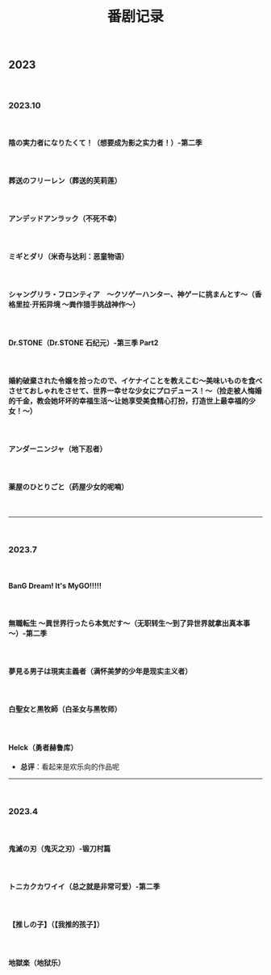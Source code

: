 <h1 align="center">番剧记录</h1>

<br>

## 2023

<br>

### 2023.10

<br>

#### 陰の実力者になりたくて！（想要成为影之实力者！）-第二季

<br>

#### 葬送のフリーレン（葬送的芙莉莲）

<br>

#### アンデッドアンラック（不死不幸）

<br>

#### ミギとダリ（米奇与达利：恶童物语）

<br>

#### シャングリラ・フロンティア　～クソゲーハンター、神ゲーに挑まんとす～（香格里拉·开拓异境 ～粪作猎手挑战神作～）

<br>

#### Dr.STONE（Dr.STONE 石纪元）-第三季 Part2

<br>

#### 婚約破棄された令嬢を拾ったので、イケナイことを教えこむ〜美味いものを食べさせておしゃれをさせて、世界一幸せな少女にプロデュース！〜（捡走被人悔婚的千金，教会她坏坏的幸福生活～让她享受美食精心打扮，打造世上最幸福的少女！～）

<br>

#### アンダーニンジャ（地下忍者）

<br>

#### 薬屋のひとりごと（药屋少女的呢喃）

<br>

---

<br>

### 2023.7

<br>

#### BanG Dream! It's MyGO!!!!!

<br>

#### 無職転生 ～異世界行ったら本気だす～（无职转生～到了异世界就拿出真本事～）-第二季

<br>

#### 夢見る男子は現実主義者（满怀美梦的少年是现实主义者）

<br>

#### 白聖女と黒牧師（白圣女与黑牧师）

<br>

#### Helck（勇者赫鲁库）

- **总评**：看起来是欢乐向的作品呢

---

<br>

### 2023.4

<br>

#### 鬼滅の刃（鬼灭之刃）-锻刀村篇

<br>

#### トニカクカワイイ（总之就是非常可爱）-第二季

<br>

#### 【推しの子】（【我推的孩子】）

<br>

#### 地獄楽（地狱乐）

<br>

